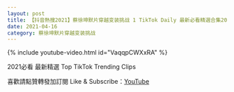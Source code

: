 ```yaml
---
layout: post
title: 【抖音熱搜2021】蔡徐坤默片穿越变装挑战 1 TikTok Daily 最新必看精選合集2021 04 16
date: 2021-04-16
category: 蔡徐坤默片穿越变装挑战
---
```


{% include youtube-video.html id="VaqqpCWXxRA" %}

2021必看 最新精選 Top TikTok Trending Clips

喜歡請點贊轉發加訂閱 Like & Subscribe：[YouTube](https://www.youtube.com/channel/UCAoR7VcanIPd04uEq_GIylA/videos)


